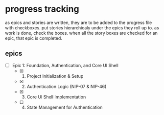 # progress tracking

as epics and stories are written, they are to be added to the progress file with checkboxes. put stories hierarchicaly under the epics they roll up to. as work is done, check the boxes. when all the story boxes are checked for an epic, that epic is completed.

## epics

- [ ] Epic 1: Foundation, Authentication, and Core UI Shell
  - [x] 1. Project Initialization & Setup
  - [x] 2. Authentication Logic (NIP-07 & NIP-46)
  - [x] 3. Core UI Shell Implementation
  - [ ] 4. State Management for Authentication
